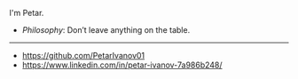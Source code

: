 I'm Petar.

- *Philosophy*: Don’t leave anything on the table.

---
- https://github.com/PetarIvanov01
- https://www.linkedin.com/in/petar-ivanov-7a986b248/
